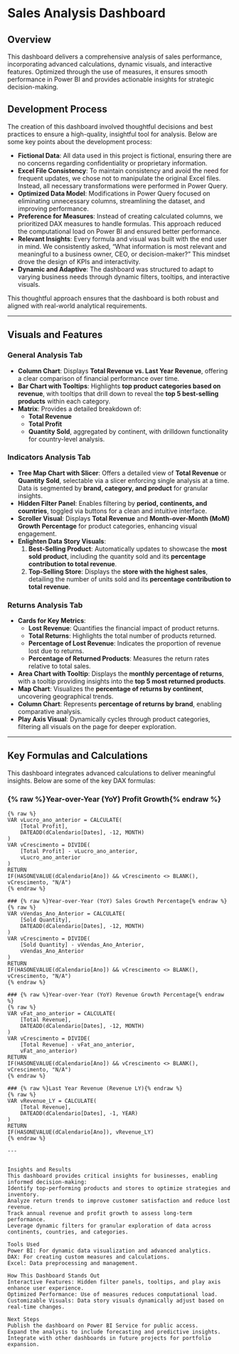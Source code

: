 # Sales Analysis Dashboard

## Overview
This dashboard delivers a comprehensive analysis of sales performance, incorporating advanced calculations, dynamic visuals, and interactive features. Optimized through the use of measures, it ensures smooth performance in Power BI and provides actionable insights for strategic decision-making.

## Development Process
The creation of this dashboard involved thoughtful decisions and best practices to ensure a high-quality, insightful tool for analysis. Below are some key points about the development process:

- **Fictional Data**: All data used in this project is fictional, ensuring there are no concerns regarding confidentiality or proprietary information.
- **Excel File Consistency**: To maintain consistency and avoid the need for frequent updates, we chose not to manipulate the original Excel files. Instead, all necessary transformations were performed in Power Query.
- **Optimized Data Model**: Modifications in Power Query focused on eliminating unnecessary columns, streamlining the dataset, and improving performance.
- **Preference for Measures**: Instead of creating calculated columns, we prioritized DAX measures to handle formulas. This approach reduced the computational load on Power BI and ensured better performance.
- **Relevant Insights**: Every formula and visual was built with the end user in mind. We consistently asked, “What information is most relevant and meaningful to a business owner, CEO, or decision-maker?” This mindset drove the design of KPIs and interactivity.
- **Dynamic and Adaptive**: The dashboard was structured to adapt to varying business needs through dynamic filters, tooltips, and interactive visuals.

This thoughtful approach ensures that the dashboard is both robust and aligned with real-world analytical requirements.

---

## Visuals and Features

### General Analysis Tab
- **Column Chart**: Displays **Total Revenue vs. Last Year Revenue**, offering a clear comparison of financial performance over time.
- **Bar Chart with Tooltips**: Highlights **top product categories based on revenue**, with tooltips that drill down to reveal the **top 5 best-selling products** within each category.
- **Matrix**: Provides a detailed breakdown of:
  - **Total Revenue**
  - **Total Profit**
  - **Quantity Sold**, aggregated by continent, with drilldown functionality for country-level analysis.

### Indicators Analysis Tab
- **Tree Map Chart with Slicer**: Offers a detailed view of **Total Revenue** or **Quantity Sold**, selectable via a slicer enforcing single analysis at a time. Data is segmented by **brand, category, and product** for granular insights.
- **Hidden Filter Panel**: Enables filtering by **period, continents, and countries**, toggled via buttons for a clean and intuitive interface.
- **Scroller Visual**: Displays **Total Revenue** and **Month-over-Month (MoM) Growth Percentage** for product categories, enhancing visual engagement.
- **Enlighten Data Story Visuals**:
  1. **Best-Selling Product**: Automatically updates to showcase the **most sold product**, including the quantity sold and its **percentage contribution to total revenue**.
  2. **Top-Selling Store**: Displays the **store with the highest sales**, detailing the number of units sold and its **percentage contribution to total revenue**.

### Returns Analysis Tab
- **Cards for Key Metrics**:
  - **Lost Revenue**: Quantifies the financial impact of product returns.
  - **Total Returns**: Highlights the total number of products returned.
  - **Percentage of Lost Revenue**: Indicates the proportion of revenue lost due to returns.
  - **Percentage of Returned Products**: Measures the return rates relative to total sales.
- **Area Chart with Tooltip**: Displays the **monthly percentage of returns**, with a tooltip providing insights into the **top 5 most returned products**.
- **Map Chart**: Visualizes the **percentage of returns by continent**, uncovering geographical trends.
- **Column Chart**: Represents **percentage of returns by brand**, enabling comparative analysis.
- **Play Axis Visual**: Dynamically cycles through product categories, filtering all visuals on the page for deeper exploration.

---

## Key Formulas and Calculations
This dashboard integrates advanced calculations to deliver meaningful insights. Below are some of the key DAX formulas:

### {% raw %}Year-over-Year (YoY) Profit Growth{% endraw %}
```DAX
{% raw %}
VAR vLucro_ano_anterior = CALCULATE(
    [Total Profit],
    DATEADD(dCalendario[Dates], -12, MONTH)
)
VAR vCrescimento = DIVIDE(
    [Total Profit] - vLucro_ano_anterior,
    vLucro_ano_anterior
)
RETURN
IF(HASONEVALUE(dCalendario[Ano]) && vCrescimento <> BLANK(), vCrescimento, "N/A")
{% endraw %}

### {% raw %}Year-over-Year (YoY) Sales Growth Percentage{% endraw %}
{% raw %}
VAR vVendas_Ano_Anterior = CALCULATE(
    [Sold Quantity],
    DATEADD(dCalendario[Dates], -12, MONTH)
)
VAR vCrescimento = DIVIDE(
    [Sold Quantity] - vVendas_Ano_Anterior,
    vVendas_Ano_Anterior
)
RETURN
IF(HASONEVALUE(dCalendario[Ano]) && vCrescimento <> BLANK(), vCrescimento, "N/A")
{% endraw %}

### {% raw %}Year-over-Year (YoY) Revenue Growth Percentage{% endraw %}
{% raw %}
VAR vFat_ano_anterior = CALCULATE(
    [Total Revenue],
    DATEADD(dCalendario[Dates], -12, MONTH)
)
VAR vCrescimento = DIVIDE(
    [Total Revenue] - vFat_ano_anterior,
    vFat_ano_anterior)
RETURN
IF(HASONEVALUE(dCalendario[Ano]) && vCrescimento <> BLANK(), vCrescimento, "N/A")
{% endraw %}

### {% raw %}Last Year Revenue (Revenue LY){% endraw %}
{% raw %}
VAR vRevenue_LY = CALCULATE(
    [Total Revenue],
    DATEADD(dCalendario[Dates], -1, YEAR)
)
RETURN
IF(HASONEVALUE(dCalendario[Ano]), vRevenue_LY)
{% endraw %}

---


Insights and Results
This dashboard provides critical insights for businesses, enabling informed decision-making:
Identify top-performing products and stores to optimize strategies and inventory.
Analyze return trends to improve customer satisfaction and reduce lost revenue.
Track annual revenue and profit growth to assess long-term performance.
Leverage dynamic filters for granular exploration of data across continents, countries, and categories.

Tools Used
Power BI: For dynamic data visualization and advanced analytics.
DAX: For creating custom measures and calculations.
Excel: Data preprocessing and management.

How This Dashboard Stands Out
Interactive Features: Hidden filter panels, tooltips, and play axis enhance user experience.
Optimized Performance: Use of measures reduces computational load.
Customizable Visuals: Data story visuals dynamically adjust based on real-time changes.

Next Steps
Publish the dashboard on Power BI Service for public access.
Expand the analysis to include forecasting and predictive insights.
Integrate with other dashboards in future projects for portfolio expansion.


